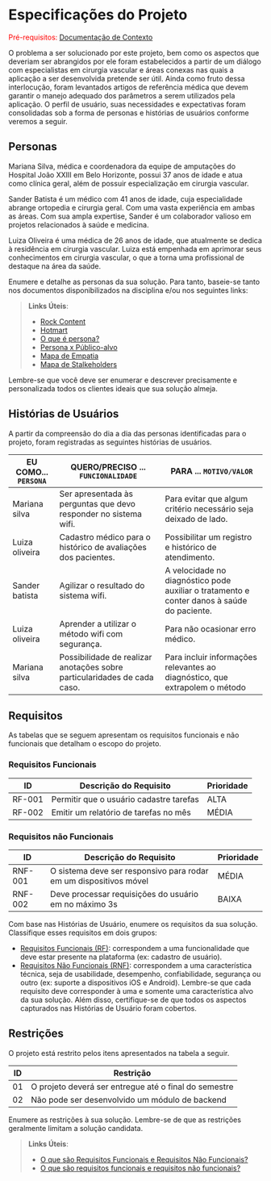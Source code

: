 # Especificações do Projeto

<span style="color:red">Pré-requisitos: <a href="1-Documentação de Contexto.md"> Documentação de Contexto</a></span>

O problema a ser solucionado por este projeto, bem como os aspectos que deveriam ser abrangidos por ele foram estabelecidos a partir de um diálogo com especialistas em cirurgia vascular e áreas conexas nas quais a aplicação a ser desenvolvida pretende ser útil. Ainda como fruto dessa interlocução, foram levantados artigos de referência médica que devem garantir o manejo adequado dos parâmetros a serem utilizados pela aplicação. O perfil de usuário, suas necessidades e expectativas foram consolidadas sob a forma de personas e histórias de usuários conforme veremos a seguir.


## Personas

Mariana Silva, médica e coordenadora da equipe de amputações do Hospital João XXIII em Belo Horizonte, possui 37 anos de idade e atua como clínica geral, além de possuir especialização em cirurgia vascular.

Sander Batista é um médico com 41 anos de idade, cuja especialidade abrange ortopedia e cirurgia geral. Com uma vasta experiência em ambas as áreas. Com sua ampla expertise, Sander é um colaborador valioso em projetos relacionados à saúde e medicina.

Luiza Oliveira é uma médica de 26 anos de idade, que atualmente se dedica à residência em cirurgia vascular. Luiza está empenhada em aprimorar seus conhecimentos em cirurgia vascular, o que a torna uma profissional de destaque na área da saúde. 


Enumere e detalhe as personas da sua solução. Para tanto, baseie-se tanto nos documentos disponibilizados na disciplina e/ou nos seguintes links:

> **Links Úteis**:
> - [Rock Content](https://rockcontent.com/blog/personas/)
> - [Hotmart](https://blog.hotmart.com/pt-br/como-criar-persona-negocio/)
> - [O que é persona?](https://resultadosdigitais.com.br/blog/persona-o-que-e/)
> - [Persona x Público-alvo](https://flammo.com.br/blog/persona-e-publico-alvo-qual-a-diferenca/)
> - [Mapa de Empatia](https://resultadosdigitais.com.br/blog/mapa-da-empatia/)
> - [Mapa de Stalkeholders](https://www.racecomunicacao.com.br/blog/como-fazer-o-mapeamento-de-stakeholders/)
>
Lembre-se que você deve ser enumerar e descrever precisamente e personalizada todos os clientes ideais que sua solução almeja.

## Histórias de Usuários

A partir da compreensão do dia a dia das personas identificadas para o projeto, foram registradas as seguintes histórias de usuários.

|EU COMO... `PERSONA`| QUERO/PRECISO ... `FUNCIONALIDADE` |PARA ... `MOTIVO/VALOR`                 |
|--------------------|------------------------------------|----------------------------------------|
|Mariana silva       |Ser apresentada às perguntas que devo responder no sistema wifi.  |Para evitar que algum critério necessário seja deixado de lado.|
|Luiza oliveira      |Cadastro médico para o histórico de avaliações dos pacientes.               |Possibilitar um registro e histórico de atendimento. |
|Sander batista      |Agilizar o resultado do sistema wifi.|A velocidade no diagnóstico pode auxiliar o tratamento e conter danos à saúde do paciente. |
|Luiza oliveira      |Aprender a utilizar o método wifi com segurança.|Para não ocasionar erro médico.|
|Mariana silva       |Possibilidade de realizar anotações sobre particularidades de cada caso.|Para incluir informações relevantes ao diagnóstico, que extrapolem o método|

## Requisitos

As tabelas que se seguem apresentam os requisitos funcionais e não funcionais que detalham o escopo do projeto.

### Requisitos Funcionais

|ID    | Descrição do Requisito  | Prioridade |
|------|-----------------------------------------|----|
|RF-001| Permitir que o usuário cadastre tarefas | ALTA | 
|RF-002| Emitir um relatório de tarefas no mês   | MÉDIA |


### Requisitos não Funcionais

|ID     | Descrição do Requisito  |Prioridade |
|-------|-------------------------|----|
|RNF-001| O sistema deve ser responsivo para rodar em um dispositivos móvel | MÉDIA | 
|RNF-002| Deve processar requisições do usuário em no máximo 3s |  BAIXA | 

Com base nas Histórias de Usuário, enumere os requisitos da sua solução. Classifique esses requisitos em dois grupos:

- [Requisitos Funcionais
 (RF)](https://pt.wikipedia.org/wiki/Requisito_funcional):
 correspondem a uma funcionalidade que deve estar presente na
  plataforma (ex: cadastro de usuário).
- [Requisitos Não Funcionais
  (RNF)](https://pt.wikipedia.org/wiki/Requisito_n%C3%A3o_funcional):
  correspondem a uma característica técnica, seja de usabilidade,
  desempenho, confiabilidade, segurança ou outro (ex: suporte a
  dispositivos iOS e Android).
Lembre-se que cada requisito deve corresponder à uma e somente uma
característica alvo da sua solução. Além disso, certifique-se de que
todos os aspectos capturados nas Histórias de Usuário foram cobertos.

## Restrições

O projeto está restrito pelos itens apresentados na tabela a seguir.

|ID| Restrição                                             |
|--|-------------------------------------------------------|
|01| O projeto deverá ser entregue até o final do semestre |
|02| Não pode ser desenvolvido um módulo de backend        |


Enumere as restrições à sua solução. Lembre-se de que as restrições geralmente limitam a solução candidata.

> **Links Úteis**:
> - [O que são Requisitos Funcionais e Requisitos Não Funcionais?](https://codificar.com.br/requisitos-funcionais-nao-funcionais/)
> - [O que são requisitos funcionais e requisitos não funcionais?](https://analisederequisitos.com.br/requisitos-funcionais-e-requisitos-nao-funcionais-o-que-sao/)
